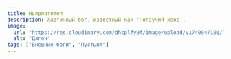 ```yaml
---
title: Ньярлатотеп
description: Хаотичный бог, известный как 'Ползучий хаос'.
image:
  url: "https://res.cloudinary.com/dhsplfy9f/image/upload/v1740947101/lovecraft/euopejqifumdvdrufjo1.jpg"
  alt: "Дагон"
tags: ["Внешние боги", "Пустыня"]
---
```

